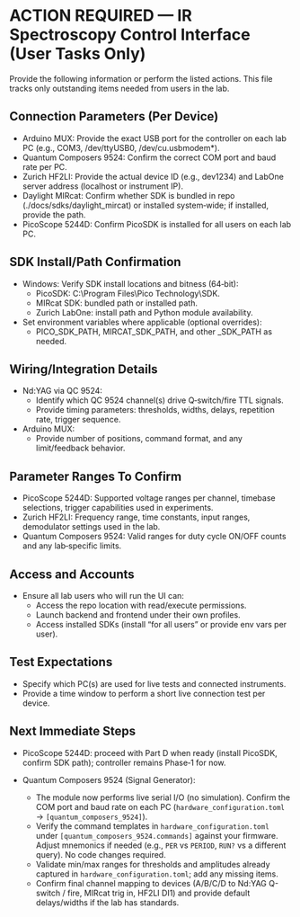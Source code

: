 ﻿# ACTION REQUIRED — IR Spectroscopy Control Interface (User Tasks Only)

Provide the following information or perform the listed actions. This file tracks only outstanding items needed from users in the lab.

## Connection Parameters (Per Device)
- Arduino MUX: Provide the exact USB port for the controller on each lab PC (e.g., COM3, /dev/ttyUSB0, /dev/cu.usbmodem*).
- Quantum Composers 9524: Confirm the correct COM port and baud rate per PC.
- Zurich HF2LI: Provide the actual device ID (e.g., dev1234) and LabOne server address (localhost or instrument IP).
- Daylight MIRcat: Confirm whether SDK is bundled in repo (./docs/sdks/daylight_mircat) or installed system‑wide; if installed, provide the path.
- PicoScope 5244D: Confirm PicoSDK is installed for all users on each lab PC.

## SDK Install/Path Confirmation
- Windows: Verify SDK install locations and bitness (64‑bit):
  - PicoSDK: C:\Program Files\Pico Technology\SDK.
  - MIRcat SDK: bundled path or installed path.
  - Zurich LabOne: install path and Python module availability.
- Set environment variables where applicable (optional overrides):
  - PICO_SDK_PATH, MIRCAT_SDK_PATH, and other <DEVICE>_SDK_PATH as needed.

## Wiring/Integration Details
- Nd:YAG via QC 9524:
  - Identify which QC 9524 channel(s) drive Q‑switch/fire TTL signals.
  - Provide timing parameters: thresholds, widths, delays, repetition rate, trigger sequence.
- Arduino MUX:
  - Provide number of positions, command format, and any limit/feedback behavior.

## Parameter Ranges To Confirm
- PicoScope 5244D: Supported voltage ranges per channel, timebase selections, trigger capabilities used in experiments.
- Zurich HF2LI: Frequency range, time constants, input ranges, demodulator settings used in the lab.
- Quantum Composers 9524: Valid ranges for duty cycle ON/OFF counts and any lab‑specific limits.

## Access and Accounts
- Ensure all lab users who will run the UI can:
  - Access the repo location with read/execute permissions.
  - Launch backend and frontend under their own profiles.
  - Access installed SDKs (install “for all users” or provide env vars per user).

## Test Expectations
- Specify which PC(s) are used for live tests and connected instruments.
- Provide a time window to perform a short live connection test per device.

## Next Immediate Steps
- PicoScope 5244D: proceed with Part D when ready (install PicoSDK, confirm SDK path); controller remains Phase‑1 for now.

- Quantum Composers 9524 (Signal Generator):
  - The module now performs live serial I/O (no simulation). Confirm the COM port and baud rate on each PC (`hardware_configuration.toml` → `[quantum_composers_9524]`).
  - Verify the command templates in `hardware_configuration.toml` under `[quantum_composers_9524.commands]` against your firmware. Adjust mnemonics if needed (e.g., `PER` vs `PERIOD`, `RUN?` vs a different query). No code changes required.
  - Validate min/max ranges for thresholds and amplitudes already captured in `hardware_configuration.toml`; add any missing items.
  - Confirm final channel mapping to devices (A/B/C/D to Nd:YAG Q-switch / fire, MIRcat trig in, HF2LI DI1) and provide default delays/widths if the lab has standards.
